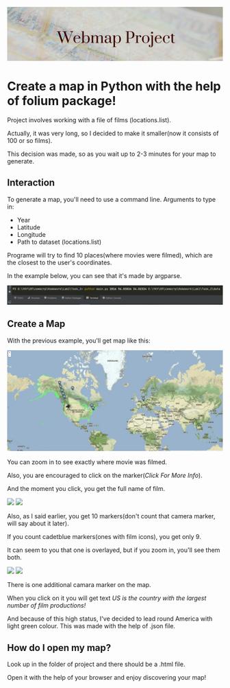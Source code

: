 ![](banner.png)
# Create a map in Python with the help of folium package!
Project involves working with a file of films (locations.list). 

Actually, it was very long, so I decided to make it smaller(now it consists of 100 or so films). 

This decision was made, so as you wait up to 2-3 minutes for your map to generate.
## Interaction
To generate a map, you'll need to use a command line. Arguments to type in:

* Year
* Latitude
* Longitude
* Path to dataset (locations.list)

Programe will try to find 10 places(where movies were filmed), which are the closest to the user's coordinates. 

In the example below, you can see that it's made by argparse.

![](data/python_start.jpg)

## Create a Map
With the previous example, you'll get map like this:

![](data/map_generation.jpg)

You can zoom in to see exactly where movie was filmed. 

Also, you are encouraged to click on the marker(*Click For More Info*). 

And the moment you click, you get the full name of film.

<img width="400" src="https://github.com/KateKo04/Webmap_2/blob/master/data/tooltip.jpg"> <img width="363" src="https://github.com/KateKo04/Webmap_2/blob/master/data/film_name.jpg">

Also, as I said earlier, you get 10 markers(don't count that camera marker, will say about it later). 

If you count cadetblue markers(ones with film icons), you get only 9. 

It can seem to you that one is overlayed, but if you zoom in, you'll see them both. 

<img width="363" src="https://github.com/KateKo04/Webmap_2/blob/master/data/overlay.jpg"> <img width="363" src="https://github.com/KateKo04/Webmap_2/blob/master/data/camera_icon.jpg">

There is one additional camara marker on the map. 

When you click on it you will get text *US is the country with the largest number of film productions!* 

And because of this high status, I've decided to lead round America with light green colour. This was made with the help of .json file.

## How do I open my map?

Look up in the folder of project and there should be a .html file.

Open it with the help of your browser and enjoy discovering your map!
